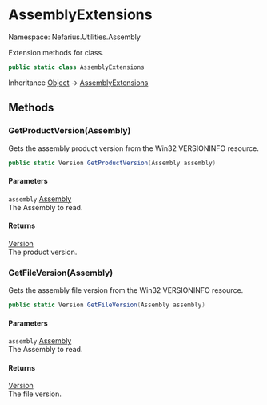 # AssemblyExtensions

Namespace: Nefarius.Utilities.Assembly

Extension methods for  class.

```csharp
public static class AssemblyExtensions
```

Inheritance [Object](https://docs.microsoft.com/en-us/dotnet/api/system.object) → [AssemblyExtensions](./nefarius.utilities.assembly.assemblyextensions.md)

## Methods

### **GetProductVersion(Assembly)**

Gets the assembly product version from the Win32 VERSIONINFO resource.

```csharp
public static Version GetProductVersion(Assembly assembly)
```

#### Parameters

`assembly` [Assembly](https://docs.microsoft.com/en-us/dotnet/api/system.reflection.assembly)<br>
The Assembly to read.

#### Returns

[Version](https://docs.microsoft.com/en-us/dotnet/api/system.version)<br>
The product version.

### **GetFileVersion(Assembly)**

Gets the assembly file version from the Win32 VERSIONINFO resource.

```csharp
public static Version GetFileVersion(Assembly assembly)
```

#### Parameters

`assembly` [Assembly](https://docs.microsoft.com/en-us/dotnet/api/system.reflection.assembly)<br>
The Assembly to read.

#### Returns

[Version](https://docs.microsoft.com/en-us/dotnet/api/system.version)<br>
The file version.
